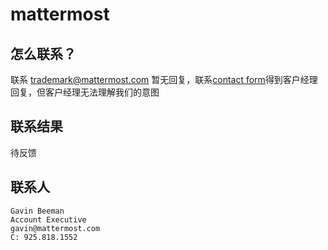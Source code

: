 # mattermost

## 怎么联系？

联系 trademark@mattermost.com 暂无回复，联系[contact form](https://mattermost.com/contact-us/)得到客户经理回复，但客户经理无法理解我们的意图

## 联系结果

待反馈

## 联系人

```
Gavin Beeman
Account Executive
gavin@mattermost.com
C: 925.818.1552
```
